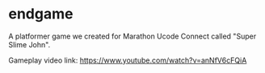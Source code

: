 # endgame

A platformer game we created for Marathon Ucode Connect called "Super Slime John".

Gameplay video link: https://www.youtube.com/watch?v=anNfV6cFQiA
